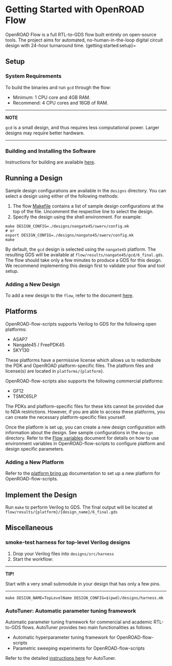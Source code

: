 # Getting Started with OpenROAD Flow

OpenROAD Flow is a full RTL-to-GDS flow built entirely on open-source tools.
The project aims for automated, no-human-in-the-loop digital circuit design
with 24-hour turnaround time.
(getting:started:setup)=
## Setup

### System Requirements

To build the binaries and run `gcd` through the flow:

- Minimum: 1 CPU core and 4GB RAM.
- Recommend: 4 CPU cores and 16GB of RAM.

---

**NOTE**

`gcd` is a small design, and thus requires less computational power.
Larger designs may require better hardware.

---

### Building and Installing the Software

Instructions for building are available [here](./Build.md).


## Running a Design

Sample design configurations are available in the `designs` directory.
You can select a design using either of the following methods:

1.  The flow
    [Makefile](https://github.com/The-OpenROAD-Project/OpenROAD-flow-scripts/blob/master/flow/Makefile)
    contains a list of sample design configurations at the top of the
    file. Uncomment the respective line to select the design.
2.  Specify the design using the shell environment. For example:

``` shell
make DESIGN_CONFIG=./designs/nangate45/swerv/config.mk
# or
export DESIGN_CONFIG=./designs/nangate45/swerv/config.mk
make
```

By default, the `gcd` design is selected using the
`nangate45` platform. The resulting GDS will be available at
`flow/results/nangate45/gcd/6_final.gds`. The flow should take only a few
minutes to produce a GDS for this design.  We recommend implementing this
design first to validate your flow and tool setup.

### Adding a New Design

To add a new design to the `flow`, refer to the document [here](AddingNewDesign.md).

## Platforms

OpenROAD-flow-scripts supports Verilog to GDS for the following open platforms:

- ASAP7
- Nangate45 / FreePDK45
- SKY130

These platforms have a permissive license which allows us to
redistribute the PDK and OpenROAD platform-specific files. The platform
files and license(s) are located in `platforms/{platform}`.

OpenROAD-flow-scripts also supports the following commercial platforms:

- GF12
- TSMC65LP

The PDKs and platform-specific files for these kits cannot be provided
due to NDA restrictions. However, if you are able to access these
platforms, you can create the necessary platform-specific files
yourself.

Once the platform is set up, you can create a new design configuration with
information about the design. See sample configurations in the `design`
directory.
Refer to the [Flow variables](./FlowVariables.md) document for details on how to use 
environment variables in OpenROAD-flow-scripts to configure platform and design specific parameters. 

### Adding a New Platform

Refer to the [platform bring up](../contrib/PlatformBringUp.md) documentation
to set up a new platform for OpenROAD-flow-scripts.

## Implement the Design

Run `make` to perform Verilog to GDS. The final output will be located
at `flow/results/{platform}/{design_name}/6_final.gds`

## Miscellaneous

### smoke-test harness for top-level Verilog designs

1.  Drop your Verilog files into `designs/src/harness`
2.  Start the workflow:

---
**TIP!**

Start with a very small submodule in your design that has only a few pins.

---

``` shell
make DESIGN_NAME=TopLevelName DESIGN_CONFIG=$(pwd)/designs/harness.mk
```

### AutoTuner: Automatic parameter tuning framework
Automatic parameter tuning framework for commercial and academic RTL-to-GDS flows.
AutoTuner provides two main functionalities as follows.

- Automatic hyperparameter tuning framework for OpenROAD-flow-scripts 
- Parametric sweeping experiments for OpenROAD-flow-scripts 

Refer to the detailed [instructions here](./InstructionsForAutoTuner.md) for AutoTuner.
